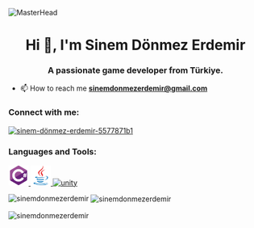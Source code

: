 ![MasterHead](https://roverx.io/blog/content/images/2023/03/Unity_logo.jpeg)

<h1 align="center">Hi 👋, I'm Sinem Dönmez Erdemir</h1>
<h3 align="center">A passionate game developer from Türkiye.</h3>

- 📫 How to reach me **sinemdonmezerdemir@gmail.com**

<h3 align="left">Connect with me:</h3>
<p align="left">
<a href="https://linkedin.com/in/sinem-dönmez-erdemir-5577871b1" target="blank"><img align="center" src="https://raw.githubusercontent.com/rahuldkjain/github-profile-readme-generator/master/src/images/icons/Social/linked-in-alt.svg" alt="sinem-dönmez-erdemir-5577871b1" height="30" width="40" /></a>
</p>

<h3 align="left">Languages and Tools:</h3>
<p align="left"> <a href="https://www.w3schools.com/cs/" target="_blank" rel="noreferrer"> <img src="https://raw.githubusercontent.com/devicons/devicon/master/icons/csharp/csharp-original.svg" alt="csharp" width="40" height="40"/> </a> <a href="https://www.java.com" target="_blank" rel="noreferrer"> <img src="https://raw.githubusercontent.com/devicons/devicon/master/icons/java/java-original.svg" alt="java" width="40" height="40"/> </a> <a href="https://unity.com/" target="_blank" rel="noreferrer"> <img src="https://www.vectorlogo.zone/logos/unity3d/unity3d-icon.svg" alt="unity" width="40" height="40"/> </a> </p>

<p><img align="left" src="https://github-readme-stats.vercel.app/api/top-langs?username=sinemdonmezerdemir&show_icons=true&locale=en&layout=compact" alt="sinemdonmezerdemir" /></p>

<p>&nbsp;<img align="center" src="https://github-readme-stats.vercel.app/api?username=sinemdonmezerdemir&show_icons=true&locale=en" alt="sinemdonmezerdemir" /></p>

<p><img align="center" src="https://github-readme-streak-stats.herokuapp.com/?user=sinemdonmezerdemir&" alt="sinemdonmezerdemir" /></p>
